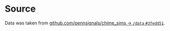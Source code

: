 # Source

Data was taken from [github.com/pennsignals/chime_sims -> `/data` `#3fedd51`](https://github.com/pennsignals/chime_sims/tree/3fedd51063c6b1c2d2e65545a2069819e2a59d35/data).
